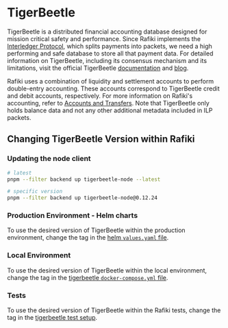 # TigerBeetle

TigerBeetle is a distributed financial accounting database designed for mission critical safety and performance. Since Rafiki implements the [Interledger Protocol](../../reference/glossary.md#interledger-protocol), which splits payments into packets, we need a high performing and safe database to store all that payment data. For detailed information on TigerBeetle, including its consensus mechanism and its limitations, visit the official TigerBeetle [documentation](https://docs.tigerbeetle.com/) and [blog](https://tigerbeetle.com/blog/).

Rafiki uses a combination of liquidity and settlement accounts to perform double-entry accounting. These accounts correspond to TigerBeetle credit and debit accounts, respectively. For more information on Rafiki's accounting, refer to [Accounts and Transfers](./accounts-and-transfers.md). Note that TigerBeetle only holds balance data and not any other additional metadata included in ILP packets.

## Changing TigerBeetle Version within Rafiki

### Updating the node client

```sh
# latest
pnpm --filter backend up tigerbeetle-node --latest

# specific version
pnpm --filter backend up tigerbeetle-node@0.12.24
```

### Production Environment - Helm charts

To use the desired version of TigerBeetle within the production environment, change the tag in the [helm `values.yaml` file](../infrastructure/helm/tigerbeetle/values.yaml).

### Local Environment

To use the desired version of TigerBeetle within the local environment, change the tag in the [tigerbeetle `docker-compose.yml` file](../localenv/tigerbeetle/docker-compose.yml).

### Tests

To use the desired version of TigerBeetle within the Rafiki tests, change the tag in the [tigerbeetle test setup](../packages/backend/src/tests/tigerbeetle.ts).
